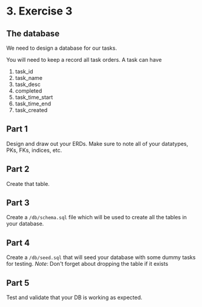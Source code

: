# 3. Exercise 3 

## The database

We need to design a database for our tasks.

You will need to keep a record all task orders. A task can
have

  1. task_id
  2. task_name
  3. task_desc
  4. completed
  5. task_time_start
  6. task_time_end
  7. task_created

## Part 1
Design and draw out your ERDs. Make sure to note all of your datatypes, PKs, FKs, indices, etc.

## Part 2
Create that table.

## Part 3
Create a `/db/schema.sql` file which will be used to create all the tables
in your database.

## Part 4
Create a `/db/seed.sql` that will seed your database with some dummy tasks for testing.
_Note_: Don't forget about dropping the table if it exists

## Part 5
Test and validate that your DB is working as expected. 
